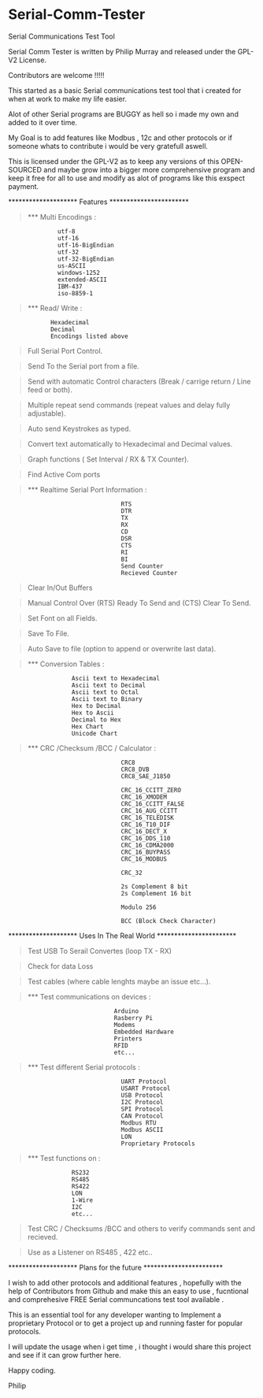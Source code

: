 # Serial-Comm-Tester
Serial Communications Test Tool 

Serial Comm Tester is written by Philip Murray and released under the GPL-V2 License.

Contributors are welcome !!!!!

This started as a basic Serial communications test tool that i created for when at work to make my life easier.

Alot of other Serial programs are BUGGY as hell so i made my own and added to it over time.

My Goal is to add features like Modbus , 12c and other protocols or if someone whats to contribute i would be very gratefull aswell.

This is licensed under the GPL-V2 as to keep any versions of this OPEN-SOURCED and maybe grow into a bigger more comprehensive program and keep it free for all to use and modify as alot of programs like this exspect payment.

******************** Features ***********************

>*** Multi Encodings :
                  
                  utf-8
                  utf-16
                  utf-16-BigEndian
                  utf-32
                  utf-32-BigEndian
                  us-ASCII
                  windows-1252
                  extended-ASCII
                  IBM-437
                  iso-8859-1

>*** Read/ Write :
                
                Hexadecimal
                Decimal
                Encodings listed above

> Full Serial Port Control.

> Send To the Serial port from a file.

> Send with automatic Control characters (Break / carrige return / Line feed or both).

> Multiple repeat send commands (repeat values and delay fully adjustable).

> Auto send Keystrokes as typed.

> Convert text automatically to Hexadecimal and Decimal values.

> Graph functions ( Set Interval / RX & TX Counter).

> Find Active Com ports

>*** Realtime Serial Port Information :
                                    
                                    RTS
                                    DTR
                                    TX
                                    RX
                                    CD
                                    DSR
                                    CTS
                                    RI
                                    BI
                                    Send Counter
                                    Recieved Counter

> Clear In/Out Buffers

> Manual Control Over (RTS) Ready To Send and (CTS) Clear To Send.

> Set Font on all Fields.

> Save To File.

> Auto Save to file (option to append or overwrite last data).


>*** Conversion Tables :
                      
                      Ascii text to Hexadecimal
                      Ascii text to Decimal
                      Ascii text to Octal
                      Ascii text to Binary
                      Hex to Decimal
                      Hex to Ascii
                      Decimal to Hex
                      Hex Chart
                      Unicode Chart


>*** CRC /Checksum /BCC / Calculator :
                                    
                                    CRC8
                                    CRC8_DVB
                                    CRC8_SAE_J1850
                                    
                                    CRC_16_CCITT_ZERO
                                    CRC_16_XMODEM
                                    CRC_16_CCITT_FALSE
                                    CRC_16_AUG_CCITT
                                    CRC_16_TELEDISK
                                    CRC_16_T10_DIF
                                    CRC_16_DECT_X
                                    CRC_16_DDS_110
                                    CRC_16_CDMA2000
                                    CRC_16_BUYPASS
                                    CRC_16_MODBUS

                                    CRC_32

                                    2s Complement 8 bit
                                    2s Complement 16 bit

                                    Modulo 256

                                    BCC (Block Check Character)
                                    

******************** Uses In The Real World ***********************

> Test USB To Serail Convertes (loop TX - RX)

> Check for data Loss

> Test cables (where cable lenghts maybe an issue etc...).

>*** Test communications on devices :
                                  
                                  Arduino
                                  Rasberry Pi
                                  Modems
                                  Embedded Hardware
                                  Printers
                                  RFID
                                  etc...
                                  
>*** Test different Serial protocols :
                                    
                                    UART Protocol
                                    USART Protocol
                                    USB Protocol
                                    I2C Protocol
                                    SPI Protocol
                                    CAN Protocol
                                    Modbus RTU
                                    Modbus ASCII
                                    LON
                                    Proprietary Protocols

>*** Test functions on :
                      
                      RS232
                      RS485
                      RS422
                      LON
                      1-Wire
                      I2C
                      etc...
                      
> Test CRC / Checksums /BCC and others to verify commands sent and recieved.

> Use as a Listener on RS485 , 422 etc..

******************** Plans for the future ***********************

I wish to add other protocols and additional features , hopefully with the help of Contributors from Github and make this an easy to use , fucntional and comprehesive FREE Serial communcations test tool available .

This is an essential tool for any developer wanting to Implement a proprietary Protocol or to get a project up and running faster for popular protocols.

I will update the usage when i get time , i thought i would share this project and see if it can grow further here.

Happy coding.

Philip
